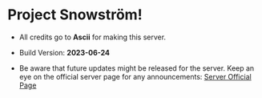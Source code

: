 # Project Snowström!

- All credits go to **Ascii** for making this server.

- Build Version: **2023-06-24**

- Be aware that future updates might be released for the server. Keep an eye on the official server page for any announcements: [Server Official Page](https://puomi.tunk.org/snowstroem/files/)
